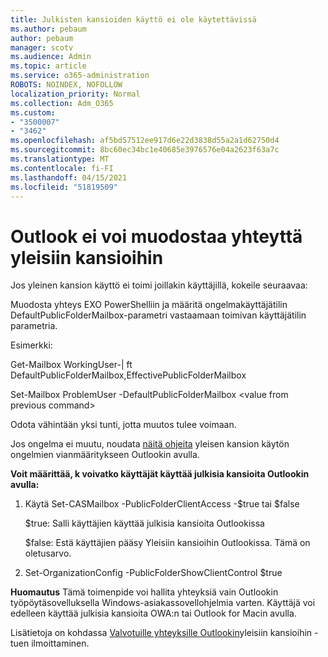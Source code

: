```yaml
---
title: Julkisten kansioiden käyttö ei ole käytettävissä
ms.author: pebaum
author: pebaum
manager: scotv
ms.audience: Admin
ms.topic: article
ms.service: o365-administration
ROBOTS: NOINDEX, NOFOLLOW
localization_priority: Normal
ms.collection: Adm_O365
ms.custom:
- "3500007"
- "3462"
ms.openlocfilehash: af5bd57512ee917d6e22d3838d55a2a1d62750d4
ms.sourcegitcommit: 8bc60ec34bc1e40685e3976576e04a2623f63a7c
ms.translationtype: MT
ms.contentlocale: fi-FI
ms.lasthandoff: 04/15/2021
ms.locfileid: "51819509"
---
```

# <a name="outlook-cannot-connect-to-public-folders"></a>Outlook ei voi muodostaa yhteyttä yleisiin kansioihin

Jos yleinen kansion käyttö ei toimi joillakin käyttäjillä, kokeile seuraavaa:

Muodosta yhteys EXO PowerShelliin ja määritä ongelmakäyttäjätilin DefaultPublicFolderMailbox-parametri vastaamaan toimivan käyttäjätilin parametria.

Esimerkki:

Get-Mailbox WorkingUser-| ft DefaultPublicFolderMailbox,EffectivePublicFolderMailbox

Set-Mailbox ProblemUser -DefaultPublicFolderMailbox \<value from previous command>

Odota vähintään yksi tunti, jotta muutos tulee voimaan.

Jos ongelma ei muutu, noudata [näitä ohjeita](https://aka.ms/pfcte) yleisen kansion käytön ongelmien vianmääritykseen Outlookin avulla.
 
**Voit määrittää, k voivatko käyttäjät käyttää julkisia kansioita Outlookin avulla:**

1.  Käytä Set-CASMailbox <mailboxname> -PublicFolderClientAccess -$true tai $false  
      
    $true: Salli käyttäjien käyttää julkisia kansioita Outlookissa  
      
    $false: Estä käyttäjien pääsy Yleisiin kansioihin Outlookissa. Tämä on oletusarvo.  
        
2.  Set-OrganizationConfig -PublicFolderShowClientControl $true   
      
**Huomautus** Tämä toimenpide voi hallita yhteyksiä vain Outlookin työpöytäsovelluksella Windows-asiakassovellohjelmia varten. Käyttäjä voi edelleen käyttää julkisia kansioita OWA:n tai Outlook for Macin avulla.
 
Lisätietoja on kohdassa [Valvotuille yhteyksille Outlookin](https://aka.ms/controlpf)yleisiin kansioihin -tuen ilmoittaminen.